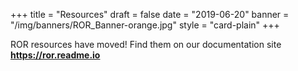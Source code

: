 +++
title = "Resources"
draft = false
date = "2019-06-20"
banner = "/img/banners/ROR_Banner-orange.jpg"
style = "card-plain"
+++

<div class="alert alert-dark" role="alert">
    ROR resources have moved! Find them on our documentation site <b><a href="https://ror.readme.io">https://ror.readme.io</a></b>
</div>